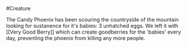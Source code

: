 #Creature 


The Candy Phoenix has been scouring the countryside of the mountain looking for sustanence for it's babies: 3 unhatched eggs.
We left it with [[Very Good Berry]] which can create goodberries for the 'babies' every day, preventing the phoenix from killing any more people.